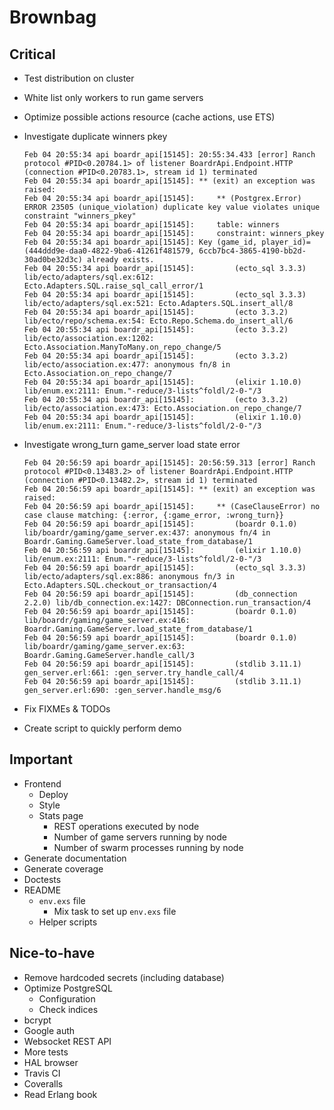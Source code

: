 # Brownbag

## Critical

* Test distribution on cluster
* White list only workers to run game servers
* Optimize possible actions resource (cache actions, use ETS)
* Investigate duplicate winners pkey

      Feb 04 20:55:34 api boardr_api[15145]: 20:55:34.433 [error] Ranch protocol #PID<0.20784.1> of listener BoardrApi.Endpoint.HTTP (connection #PID<0.20783.1>, stream id 1) terminated
      Feb 04 20:55:34 api boardr_api[15145]: ** (exit) an exception was raised:
      Feb 04 20:55:34 api boardr_api[15145]:     ** (Postgrex.Error) ERROR 23505 (unique_violation) duplicate key value violates unique constraint "winners_pkey"
      Feb 04 20:55:34 api boardr_api[15145]:     table: winners
      Feb 04 20:55:34 api boardr_api[15145]:     constraint: winners_pkey
      Feb 04 20:55:34 api boardr_api[15145]: Key (game_id, player_id)=(444ddd9e-daa0-4822-9ba6-41261f481579, 6ccb7bc4-3865-4190-bb2d-30ad0be32d3c) already exists.
      Feb 04 20:55:34 api boardr_api[15145]:         (ecto_sql 3.3.3) lib/ecto/adapters/sql.ex:612: Ecto.Adapters.SQL.raise_sql_call_error/1
      Feb 04 20:55:34 api boardr_api[15145]:         (ecto_sql 3.3.3) lib/ecto/adapters/sql.ex:521: Ecto.Adapters.SQL.insert_all/8
      Feb 04 20:55:34 api boardr_api[15145]:         (ecto 3.3.2) lib/ecto/repo/schema.ex:54: Ecto.Repo.Schema.do_insert_all/6
      Feb 04 20:55:34 api boardr_api[15145]:         (ecto 3.3.2) lib/ecto/association.ex:1202: Ecto.Association.ManyToMany.on_repo_change/5
      Feb 04 20:55:34 api boardr_api[15145]:         (ecto 3.3.2) lib/ecto/association.ex:477: anonymous fn/8 in Ecto.Association.on_repo_change/7
      Feb 04 20:55:34 api boardr_api[15145]:         (elixir 1.10.0) lib/enum.ex:2111: Enum."-reduce/3-lists^foldl/2-0-"/3
      Feb 04 20:55:34 api boardr_api[15145]:         (ecto 3.3.2) lib/ecto/association.ex:473: Ecto.Association.on_repo_change/7
      Feb 04 20:55:34 api boardr_api[15145]:         (elixir 1.10.0) lib/enum.ex:2111: Enum."-reduce/3-lists^foldl/2-0-"/3
* Investigate wrong_turn game_server load state error

      Feb 04 20:56:59 api boardr_api[15145]: 20:56:59.313 [error] Ranch protocol #PID<0.13483.2> of listener BoardrApi.Endpoint.HTTP (connection #PID<0.13482.2>, stream id 1) terminated
      Feb 04 20:56:59 api boardr_api[15145]: ** (exit) an exception was raised:
      Feb 04 20:56:59 api boardr_api[15145]:     ** (CaseClauseError) no case clause matching: {:error, {:game_error, :wrong_turn}}
      Feb 04 20:56:59 api boardr_api[15145]:         (boardr 0.1.0) lib/boardr/gaming/game_server.ex:437: anonymous fn/4 in Boardr.Gaming.GameServer.load_state_from_database/1
      Feb 04 20:56:59 api boardr_api[15145]:         (elixir 1.10.0) lib/enum.ex:2111: Enum."-reduce/3-lists^foldl/2-0-"/3
      Feb 04 20:56:59 api boardr_api[15145]:         (ecto_sql 3.3.3) lib/ecto/adapters/sql.ex:886: anonymous fn/3 in Ecto.Adapters.SQL.checkout_or_transaction/4
      Feb 04 20:56:59 api boardr_api[15145]:         (db_connection 2.2.0) lib/db_connection.ex:1427: DBConnection.run_transaction/4
      Feb 04 20:56:59 api boardr_api[15145]:         (boardr 0.1.0) lib/boardr/gaming/game_server.ex:416: Boardr.Gaming.GameServer.load_state_from_database/1
      Feb 04 20:56:59 api boardr_api[15145]:         (boardr 0.1.0) lib/boardr/gaming/game_server.ex:63: Boardr.Gaming.GameServer.handle_call/3
      Feb 04 20:56:59 api boardr_api[15145]:         (stdlib 3.11.1) gen_server.erl:661: :gen_server.try_handle_call/4
      Feb 04 20:56:59 api boardr_api[15145]:         (stdlib 3.11.1) gen_server.erl:690: :gen_server.handle_msg/6
* Fix FIXMEs & TODOs
* Create script to quickly perform demo

## Important

* Frontend
  * Deploy
  * Style
  * Stats page
    * REST operations executed by node
    * Number of game servers running by node
    * Number of swarm processes running by node
* Generate documentation
* Generate coverage
* Doctests
* README
  * `env.exs` file
    * Mix task to set up `env.exs` file
  * Helper scripts

## Nice-to-have

* Remove hardcoded secrets (including database)
* Optimize PostgreSQL
  * Configuration
  * Check indices
* bcrypt
* Google auth
* Websocket REST API
* More tests
* HAL browser
* Travis CI
* Coveralls
* Read Erlang book
